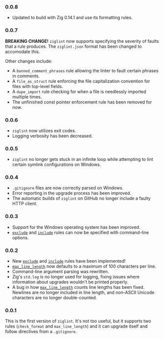 ### 0.0.8
- Updated to build with Zig 0.14.1 and use its formatting rules.
 
### 0.0.7
**BREAKING CHANGE!**
`ziglint` now supports specifying the severity of faults that a rule produces.
The `ziglint.json` format has been changed to accomodate this.

Other changes include:
- A `banned_comment_phrases` rule allowing the linter to fault certain phrases in comments.
- A `file_as_struct` rule enforcing the file capitalization convention for files with top-level fields.
- A `dupe_import` rule checking for when a file is needlessly imported multiple times.
- The unfinished const pointer enforcement rule has been removed for now.

### 0.0.6
- `ziglint` now utilizes exit codes.
- Logging verbosity has been decreased.

### 0.0.5
- `ziglint` no longer gets stuck in an infinite loop while attempting to lint certain symlink configurations on Windows.

### 0.0.4
- `.gitignore` files are now correctly parsed on Windows.
- Error reporting in the upgrade process has been improved.
- The automatic builds of `ziglint` on GitHub no longer include a faulty HTTP client.

### 0.0.3
- Support for the Windows operating system has been improved.
- [`exclude`](https://github.com/AnnikaCodes/ziglint#exclude) and [`include`](https://github.com/AnnikaCodes/ziglint#include) rules can now be specified with command-line options.

### 0.0.2
- New [`exclude`](https://github.com/AnnikaCodes/ziglint#exclude) and [`include`](https://github.com/AnnikaCodes/ziglint#include) rules have been implemented!
- [`max_line_length`](https://github.com/AnnikaCodes/ziglint#max_line_length) now defaults to a maximum of 100 characters per line.
- Command-line argument parsing was rewritten.
- Zig's `std.log` is no longer used for logging, fixing issues where information about upgrades wouldn't be printed properly.
- A bug in how [`max_line_length`](https://github.com/AnnikaCodes/ziglint#max_line_length) counts line lengths has been fixed. Newlines are no longer included in line length, and non-ASCII Unicode characters are no longer double-counted.

### 0.0.1
This is the first version of `ziglint`.
It's not too useful, but it supports two rules (`check_format` and `max_line_length`) and it can upgrade itself and follow directives from a `.gitignore`.